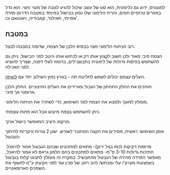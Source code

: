 למונגרס, ידוע גם כלימונית, הוא סוג של עשב שיכול להגיע לגובה של מטר וחצי. הוא גדל באזורים טרופיים חמים, והריח הלימוני שלו נפוץ בבישול במיוחד במטבח הדרום-מזרח אסייתי, תאילנד, קמבודיה, ויאטנאם וכו'.

## במטבח

רוב הניחוח הלימוני מצוי בבסיס הלבן של הצמח, שדומה במבנהו לבצל.

הצמח סיבי מאוד ולכן חשוב לקצוץ אותו דק או לכתוש אותו היטב לפני הבישול. ניתן גם להשתמש בפיסות גדולות של לימונית בתבשבילים, בדומה לעלי דפנה, שצריך להוציא לפני האכילה.

העלים עצמם יכולים לשמש לחליטת תה - בארץ נפוץ השילוב יחד עם [לואיזה](lemon-verbana).

חותכים את החלק התחתון של הגבול ומורידים את העלים החיצוניים. החלק הלבן ארומטי אך סיבי.

מומלץ למעוך ולפצוע את הצמח לפני השימוש, כדי לשחרר את הניחוח הלימוני.

ניתן להשתמש בצמח מיובש אבל הוא פחות עוצמתי.

מרקמו היציב המאפשר בישול ארוך.

אופן השימוש: ראשית, מסירים את הקצה המחובר לשורש. ישנן 2 צורות עיקריות לחיתוך הגבעול:

פרוסות דקיקות (כמו בצל ירוק)- מתאים למתכונים שבהם הגבעול אמור להיאכל.
חתיכות גדולות 3-10 ס"מ- מתאים למתכונים בהם הלמון גראס לא אמור להיאכל, מאפשר הפרדה מהירה של הגבעול מהתבשיל. במקרה זה מומלץ לחבוט קלות בגבעול באמצעות מערוך/ עלי ומכתש/ להב רחב של סכין עוד לפני הקיצוץ ע"מ לחשוף את השמנים הארומאטיים.



